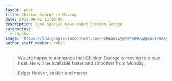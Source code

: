 ```yaml
---
layout: post
title: Chicken George is Moving
date: 2017-06-02 11:09:00
description: Some Special News about Chicken George
categories:
  - chicken
image: 'https://lh3.googleusercontent.com/-zOES0zZVpWQ/WB4UGBgw1uI/AAAAAAAAQE0/-Rn1A_UWG_AUYquPiznPTIf6S2LV42cUACJoC/s800-rj/IMG_20161105_153249931.jpg'
author_staff_member: robin
---
```



> We are happy to announce that Chicken George is moving to a new host. He will be available faster and smoother from Monday.
>
>
> Edgar Hoover, shaker and mover